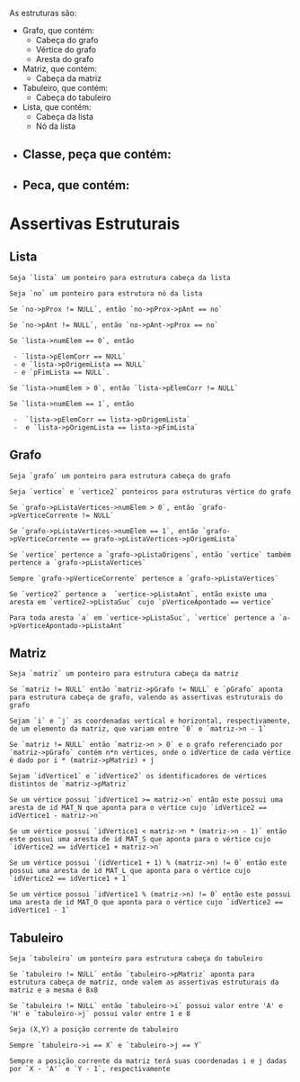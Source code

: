 
As estruturas são:

- Grafo, que contém:
    - Cabeça do grafo
    - Vértice do grafo
    - Aresta do grafo
- Matriz, que contém:
    - Cabeça da matriz
- Tabuleiro, que contém:
	- Cabeça do tabuleiro
- Lista, que contém:
    - Cabeça da lista
    - Nó da lista
- Classe, peça que contém:
    - 
- Peca, que contém:
    - 


# Assertivas Estruturais

## Lista

	Seja `lista` um ponteiro para estrutura cabeça da lista

	Seja `no` um ponteiro para estrutura nó da lista

	Se `no->pProx != NULL`, então `no->pProx->pAnt == no`

	Se `no->pAnt != NULL`, então `no->pAnt->pProx == no`

	Se `lista->numElem == 0`, então

	 - `lista->pElemCorr == NULL`
	 - e `lista->pOrigemLista == NULL` 
	 - e `pFimLista == NULL`.

	Se `lista->numElem > 0`, então `lista->pElemCorr != NULL`

	Se `lista->numElem == 1`, então

	 -  `lista->pElemCorr == lista->pOrigemLista` 
	 -  e `lista->pOrigemLista == lista->pFimLista`


## Grafo

	Seja `grafo` um ponteiro para estrutura cabeça do grafo

	Seja `vertice` e `vertice2` ponteiros para estruturas vértice do grafo

	Se `grafo->pListaVertices->numElem > 0`, então `grafo->pVerticeCorrente != NULL`

	Se `grafo->pListaVertices->numElem == 1`, então `grafo->pVerticeCorrente == grafo->pListaVertices->pOrigemLista`

	Se `vertice` pertence a `grafo->pListaOrigens`, então `vertice` também pertence a `grafo->pListaVertices`

	Sempre `grafo->pVerticeCorrente` pertence a `grafo->pListaVertices`

	Se `vertice2` pertence a  `vertice->pListaAnt`, então existe uma aresta em `vertice2->pListaSuc` cujo `pVerticeApontado == vertice`

	Para toda aresta `a` em `vertice->pListaSuc`, `vertice` pertence a `a->pVerticeApontado->pListaAnt`


## Matriz
	Seja `matriz` um ponteiro para estrutura cabeça da matriz

	Se `matriz != NULL` então `matriz->pGrafo != NULL` e `pGrafo` aponta para estrutura cabeça de grafo, valendo as assertivas estruturais do grafo

	Sejam `i` e `j` as coordenadas vertical e horizontal, respectivamente, de um elemento da matriz, que variam entre `0` e `matriz->n - 1`

	Se `matriz != NULL` então `matriz->n > 0` e o grafo referenciado por `matriz->pGrafo` contém n*n vértices, onde o idVertice de cada vértice é dado por i * (matriz->pMatriz) + j

	Sejam `idVertice1` e `idVertice2` os identificadores de vértices distintos de `matriz->pMatriz`

	Se um vértice possui `idVertice1 >= matriz->n` então este possui uma aresta de id MAT_N que aponta para o vértice cujo `idVertice2 == idVertice1 - matriz->n`

	Se um vértice possui `idVertice1 < matriz->n * (matriz->n - 1)` então este possui uma aresta de id MAT_S que aponta para o vértice cujo `idVertice2 == idVertice1 + matriz->n`

	Se um vértice possui `(idVertice1 + 1) % (matriz->n) != 0` então este possui uma aresta de id MAT_L que aponta para o vértice cujo `idVertice2 == idVertice1 + 1`

	Se um vértice possui `idVertice1 % (matriz->n) != 0` então este possui uma aresta de id MAT_O que aponta para o vértice cujo `idVertice2 == idVertice1 - 1`
	

## Tabuleiro
	Seja `tabuleiro` um ponteiro para estrutura cabeça do tabuleiro

	Se `tabuleiro != NULL` então `tabuleiro->pMatriz` aponta para estrutura cabeça de matriz, onde valem as assertivas estruturais da matriz e a mesma é 8x8

	Se `tabuleiro != NULL` então `tabuleiro->i` possui valor entre 'A' e 'H' e `tabuleiro->j` possui valor entre 1 e 8

	Seja (X,Y) a posição corrente do tabuleiro

	Sempre `tabuleiro->i == X` e `tabuleiro->j == Y`

	Sempre a posição corrente da matriz terá suas coordenadas i e j dadas por `X - 'A'` e `Y - 1`, respectivamente
